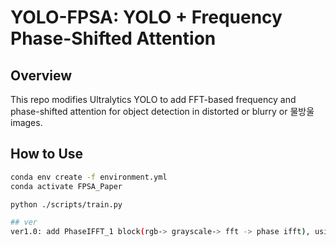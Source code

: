 # YOLO-FPSA: YOLO + Frequency Phase-Shifted Attention

##  Overview
This repo modifies Ultralytics YOLO to add FFT-based frequency and phase-shifted attention for object detection in distorted or blurry or 물방울 images.

##  How to Use

```bash
conda env create -f environment.yml
conda activate FPSA_Paper

python ./scripts/train.py

## ver
ver1.0: add PhaseIFFT_1 block(rgb-> grayscale-> fft -> phase ifft), using fpsa_1_1.yaml 